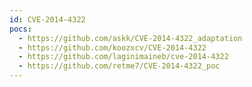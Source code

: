 ```yaml
---
id: CVE-2014-4322
pocs:
  - https://github.com/askk/CVE-2014-4322_adaptation
  - https://github.com/koozxcv/CVE-2014-4322
  - https://github.com/laginimaineb/cve-2014-4322
  - https://github.com/retme7/CVE-2014-4322_poc
---
```

